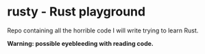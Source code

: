 # rusty - Rust playground

Repo containing all the horrible code I will write trying to learn Rust. 

**Warning: possible eyebleeding with reading code.**
